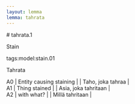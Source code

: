 ```yaml
---
layout: lemma
lemma: tahrata
---
```


<div class="sense">
# <span class="sensename">tahrata.1</span>

<span class="description">Stain</span>

tags:model:stain.01

<span class="description">Tahrata</span>

A0 | Entity causing staining |   | Taho, joka tahraa |  
A1 | Thing stained |   | Asia, joka tahritaan |  
A2 | with what? |   | Millä tahritaan |  

</div>

